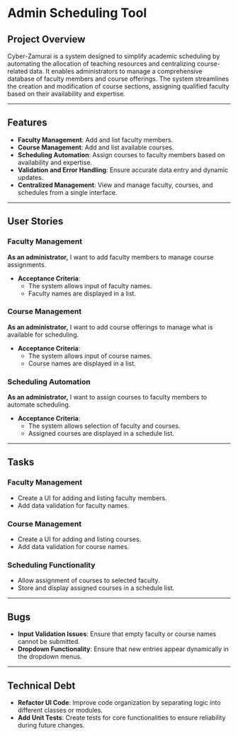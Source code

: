 # Admin Scheduling Tool


## Project Overview
Cyber-Zamurai is a system designed to simplify academic scheduling by automating the allocation of teaching resources and centralizing course-related data. It enables administrators to manage a comprehensive database of faculty members and course offerings. The system streamlines the creation and modification of course sections, assigning qualified faculty based on their availability and expertise.

---

## Features
- **Faculty Management**: Add and list faculty members.
- **Course Management**: Add and list available courses.
- **Scheduling Automation**: Assign courses to faculty members based on availability and expertise.
- **Validation and Error Handling**: Ensure accurate data entry and dynamic updates.
- **Centralized Management**: View and manage faculty, courses, and schedules from a single interface.

---

## User Stories

### Faculty Management
**As an administrator,** I want to add faculty members to manage course assignments.
- **Acceptance Criteria**:
  - The system allows input of faculty names.
  - Faculty names are displayed in a list.

### Course Management
**As an administrator,** I want to add course offerings to manage what is available for scheduling.
- **Acceptance Criteria**:
  - The system allows input of course names.
  - Course names are displayed in a list.

### Scheduling Automation
**As an administrator,** I want to assign courses to faculty members to automate scheduling.
- **Acceptance Criteria**:
  - The system allows selection of faculty and courses.
  - Assigned courses are displayed in a schedule list.

---

## Tasks

### Faculty Management
- Create a UI for adding and listing faculty members.
- Add data validation for faculty names.

### Course Management
- Create a UI for adding and listing courses.
- Add data validation for course names.

### Scheduling Functionality
- Allow assignment of courses to selected faculty.
- Store and display assigned courses in a schedule list.

---

## Bugs
- **Input Validation Issues**: Ensure that empty faculty or course names cannot be submitted.
- **Dropdown Functionality**: Ensure that new entries appear dynamically in the dropdown menus.

---

## Technical Debt
- **Refactor UI Code**: Improve code organization by separating logic into different classes or modules.
- **Add Unit Tests**: Create tests for core functionalities to ensure reliability during future changes.




